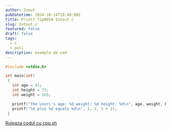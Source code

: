 ```yaml
---
author: Ionut
pubDatetime: 2024-10-14T19:49:00Z 
title: Printf Tip0054 Intout.c
slug: Intout.c
featured: false
draft: false
tags:
  - c
  - poli
description: exemple de cod
---
```

```c
#include <stdio.h>

int main(int)
 {
   int age = 41;
   int height = 73;
   int weight = 165;

   printf("The user\'s age: %d weight: %d height: %d\n", age, weight, height);
   printf("%d plus %d equals %d\n", 1, 2, 1 + 2);
 }

```
<a href='https://cpp.sh/?source=%23include+%3Cstdio.h%3E%0D%0A%0D%0Aint+main%28int%29%0D%0A+%7B%0D%0A+++int+age+%3D+41%3B%0D%0A+++int+height+%3D+73%3B%0D%0A+++int+weight+%3D+165%3B%0D%0A%0D%0A+++printf%28%22The+user%5C%27s+age%3A+%25d+weight%3A+%25d+height%3A+%25d%5Cn%22%2C+age%2C+weight%2C+height%29%3B%0D%0A+++printf%28%22%25d+plus+%25d+equals+%25d%5Cn%22%2C+1%2C+2%2C+1+%2B+2%29%3B%0D%0A+%7D%0D%0A' target='_blank'> Ruleaza codul cu cpp.sh </a>